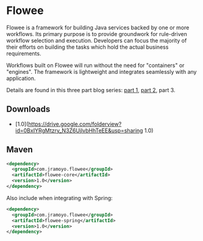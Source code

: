 # Flowee
Flowee is a framework for building Java services backed by one or more workflows. Its primary purpose is to provide groundwork for rule-driven workflow selection and execution. Developers can focus the majority of their efforts on building the tasks which hold the actual business requirements.

Workflows built on Flowee will run without the need for "containers" or "engines". The framework is lightweight and integrates seamlessly with any application.

Details are found in this three part blog series: [part 1](http://www.jramoyo.com/2013/05/introducing-flowee-framework-for.html), [part 2](http://www.jramoyo.com/2013/05/flowee-sample-application.html), part 3.

## Downloads
  * [1.0](https://drive.google.com/folderview?id=0BxIYRgMtzry_N3Z6UjlvbHhTeEE&usp=sharing 1.0)

## Maven
```xml
<dependency>
  <groupId>com.jramoyo.flowee</groupId>
  <artifactId>flowee-core</artifactId>
  <version>1.0</version>
</dependency>
```
Also include when integrating with Spring:
```xml
<dependency>
  <groupId>com.jramoyo.flowee</groupId>
  <artifactId>flowee-spring</artifactId>
  <version>1.0</version>
</dependency>
```
